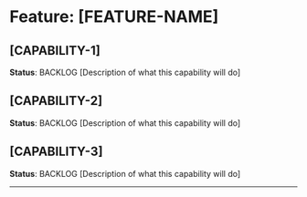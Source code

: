 # Feature: [FEATURE-NAME]

## [CAPABILITY-1]
**Status**: BACKLOG
[Description of what this capability will do]

## [CAPABILITY-2]
**Status**: BACKLOG
[Description of what this capability will do]

## [CAPABILITY-3]
**Status**: BACKLOG
[Description of what this capability will do]

---

<!-- 
Status Guide:
- LIVE: Currently in production
- TESTING: Built but not released
- BACKLOG: Planned but not built

Tips:
- Each capability should be a specific, testable function
- Keep descriptions brief but clear
- Update status as capabilities progress
-->
